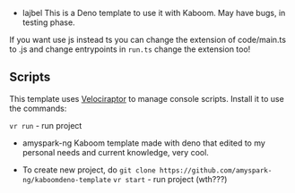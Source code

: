 
- lajbel
This is a Deno template to use it with Kaboom. May have bugs, in testing phase.

If you want use js instead ts you can change the extension of code/main.ts to .js and change entrypoints
in `run.ts` change the extension too!

## Scripts
This template uses [Velociraptor](https://velociraptor.run) to manage console scripts. Install it to use the commands:

`vr run` - run project

- amyspark-ng
Kaboom template made with deno that edited to my personal needs and current knowledge, very cool.

- To create new project, do `git clone https://github.com/amyspark-ng/kaboomdeno-template`
`vr start` - run project (wth???)